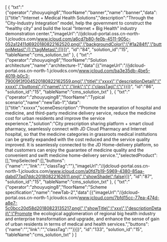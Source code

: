 [
	{
		"txt":"{\"operator\":\"zhouyuqing8\",\"floorName\":\"banner\",\"name\":\"banner\",\"data\":[{\"title\":\"Internet + Medical Health Solutions\",\"description\":\"Through the “City-Industry Integration” model, help the government to construct the “healthy city” and build the local “Internet + Big Health” industry demonstration center.\",\"imageUrl\":\"//jdcloud-portal.oss.cn-north-1.jcloudcs.com/www.jcloud.com/a6cd7b80-fe0b-4511-905c-052a12411d6920180822162520.png\",\"backgroundColor\":\"#1a284f\",\"buttonMetas\":[],\"tagMetas\":[]}]}",
		"id":"84",
		"solution_id":"15",
		"tableName":"cms_solution_txt"
	},
	{
		"txt":"{\"operator\":\"zhouyuqing8\",\"floorName\":\"Solution architecture\",\"name\":\"architecture-1\",\"data\":[{\"imageUrl\":\"//jdcloud-portal.oss.cn-north-1.jcloudcs.com/www.jcloud.com/ba3e35db-4be5-4019-b0c3-79009f3f004520180822162559.png\",\"title\":\"xxxx\",\"descriptionDetail\":\"xxxx\",\"buttons\":{\"name\":\"\",\"link\":\"\",\"classTag\":\"\"}}]}",
		"id":"86",
		"solution_id":"15",
		"tableName":"cms_solution_txt"
	},
	{
		"txt":"{\"operator\":\"zhouyuqing8\",\"floorName\":\"Typical scenario\",\"name\":\"newTab-1\",\"data\":[{\"title\":\"xxxxx\",\"sceneDescription\":\"Promote the separation of hospital and medicine, and third-party medicine delivery service, reduce the medicine cost for urban residents and improve the service experience.\",\"solution\":\"City prescription sharing platform + smart cloud pharmacy, seamlessly connect with JD Cloud Pharmacy and Internet hospital, so that the medicine categories in grassroots medical institutions can be greatly expanded with the cost reduced and the service quality improved. It is seamlessly connected to the JD Home-delivery platform, so that customers can enjoy the guarantee of medicine quality and the convenient and swift medicine home-delivery service.\",\"selectedProduct\":[],\"tmpSelected\":[],\"buttons\":{\"name\":\"\",\"link\":\"\",\"classTag\":\"\"},\"imageUrl\":\"//jdcloud-portal.oss.cn-north-1.jcloudcs.com/www.jcloud.com/a0fd7b19-5969-4380-85aa-dabd77ad7ddc20180822162611.png\",\"showShade\":false}]}",
		"id":"87",
		"solution_id":"15",
		"tableName":"cms_solution_txt"
	},
	{
		"txt":"{\"operator\":\"zhouyuqing8\",\"floorName\":\"Scheme specification\",\"name\":\"newTab-2\",\"data\":[{\"imageUrl\":\"//jdcloud-portal.oss.cn-north-1.jcloudcs.com/www.jcloud.com/7bfd15cc-77ea-474d-a8e7-5c0bcc20d58d20180823135217.png\",\"showTitle\":\"xxx\",\"descriptionDetail\":\"Promote the ecological agglomeration of regional big health industry and enterprise transformation and upgrade, and enhance the sense of gain of urban residents in terms of medical and health services.\",\"buttons\":{\"name\":\"\",\"link\":\"\",\"classTag\":\"\"}}]}",
		"id":"133",
		"solution_id":"15",
		"tableName":"cms_solution_txt"
	}
]